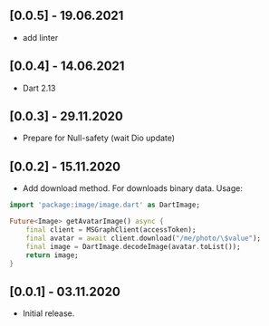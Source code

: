## [0.0.5] - 19.06.2021

* add linter

## [0.0.4] - 14.06.2021

* Dart 2.13

## [0.0.3] - 29.11.2020

* Prepare for Null-safety (wait Dio update)

## [0.0.2] - 15.11.2020

* Add download method. For downloads binary data. Usage:

```dart
import 'package:image/image.dart' as DartImage;

Future<Image> getAvatarImage() async {
    final client = MSGraphClient(accessToken);
    final avatar = await client.download("/me/photo/\$value");
    final image = DartImage.decodeImage(avatar.toList());
    return image;
}
```
 

## [0.0.1] - 03.11.2020

* Initial release.
